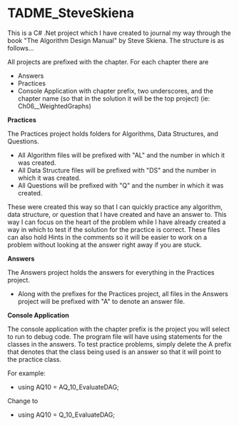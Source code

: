 # TADME_SteveSkiena

This is a C# .Net project which I have created to journal my way through the book "The Algorithm Design Manual" by Steve Skiena. 
The structure is as follows...

All projects are prefixed with the chapter.
For each chapter there are 
- Answers
- Practices
- Console Application with chapter prefix, two underscores, and the chapter name (so that in the solution it will be the top project) (ie: Ch06__WeightedGraphs)

**Practices**

The Practices project holds folders for Algorithms, Data Structures, and Questions. 
- All Algorithm files will be prefixed with "AL" and the number in which it was created.
- All Data Structure files will be prefixed with "DS" and the number in which it was created.
- All Questions will be prefixed with "Q" and the number in which it was created.

These were created this way so that I can quickly practice any algorithm, data structure, or question that I have created and have an answer to. This way I can focus on the heart of the problem while I have already created a way in which to test if the solution for the practice is correct. These files can also hold Hints in the comments so it will be easier to work on a problem without looking at the answer right away if you are stuck.

**Answers**

The Answers project holds the answers for everything in the Practices project. 

- Along with the prefixes for the Practices project, all files in the Answers project will be prefixed with "A" to denote an answer file.

**Console Application**

The console application with the chapter prefix is the project you will select to run to debug code. 
The program file will have using statements for the classes in the answers. To test practice problems, simply delete the A prefix that denotes that the class being used is an answer so that it will point to the practice class.

For example:
- using AQ10 = AQ_10_EvaluateDAG;

Change to
- using AQ10 = Q_10_EvaluateDAG;
 
